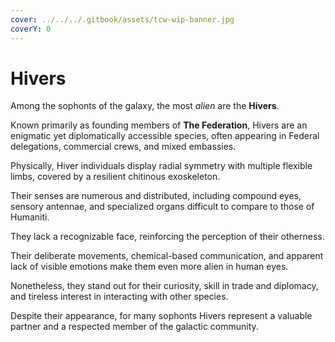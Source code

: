 ```yaml
---
cover: ../../../.gitbook/assets/tcw-wip-banner.jpg
coverY: 0
---
```


# Hivers

Among the sophonts of the galaxy, the most _alien_ are the **Hivers**.

Known primarily as founding members of **The Federation**, Hivers are an enigmatic yet diplomatically accessible species, often appearing in Federal delegations, commercial crews, and mixed embassies.

Physically, Hiver individuals display radial symmetry with multiple flexible limbs, covered by a resilient chitinous exoskeleton.

Their senses are numerous and distributed, including compound eyes, sensory antennae, and specialized organs difficult to compare to those of Humaniti.

They lack a recognizable face, reinforcing the perception of their otherness.

Their deliberate movements, chemical-based communication, and apparent lack of visible emotions make them even more alien in human eyes.

Nonetheless, they stand out for their curiosity, skill in trade and diplomacy, and tireless interest in interacting with other species.

Despite their appearance, for many sophonts Hivers represent a valuable partner and a respected member of the galactic community.

